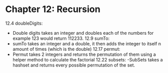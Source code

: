 # Chapter 12: Recursion
12.4  doubleDigits:
- Double digits takes an integer and doubles each of the numbers for example 123 would return 112233.
12.9  sumTo:
- sumTo takes an integer and a double, it then adds the integer to itself n amount of times (which is the double)
12.17 permut:
- Permut takes 2 integers and returns the permutation of them using a helper method to calculate the factorial
12.22 subsets:
-SubSets takes a hashset and returns every possible permutation of the set.
